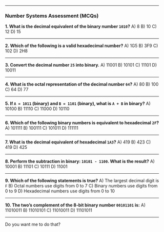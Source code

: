 
---

### **Number Systems Assessment (MCQs)**

**1. What is the decimal equivalent of the binary number `1010`?**
A) 8
B) 10
C) 12
D) 15

---

**2. Which of the following is a valid hexadecimal number?**
A) 1G5
B) 3F9
C) 102
D) 2H8

---

**3. Convert the decimal number `25` into binary.**
A) 11001
B) 10101
C) 11101
D) 10011

---

**4. What is the octal representation of the decimal number `64`?**
A) 80
B) 100
C) 64
D) 77

---

**5. If `A = 1011` (binary) and `B = 1101` (binary), what is `A + B` in binary?**
A) 10100
B) 11110
C) 11000
D) 10110

---

**6. Which of the following binary numbers is equivalent to hexadecimal `2F`?**
A) 101111
B) 100111
C) 101011
D) 111111

---

**7. What is the decimal equivalent of hexadecimal `1A3`?**
A) 419
B) 423
C) 419
D) 425

---

**8. Perform the subtraction in binary: `10101 - 1100`. What is the result?**
A) 10001
B) 11101
C) 10111
D) 11001

---

**9. Which of the following statements is true?**
A) The largest decimal digit is `F`
B) Octal numbers use digits from 0 to 7
C) Binary numbers use digits from 0 to 9
D) Hexadecimal numbers use digits from 0 to 10

---

**10. The two’s complement of the 8-bit binary number `00101101` is:**
A) 11010011
B) 11010101
C) 11010011
D) 11101011

---


Do you want me to do that?
